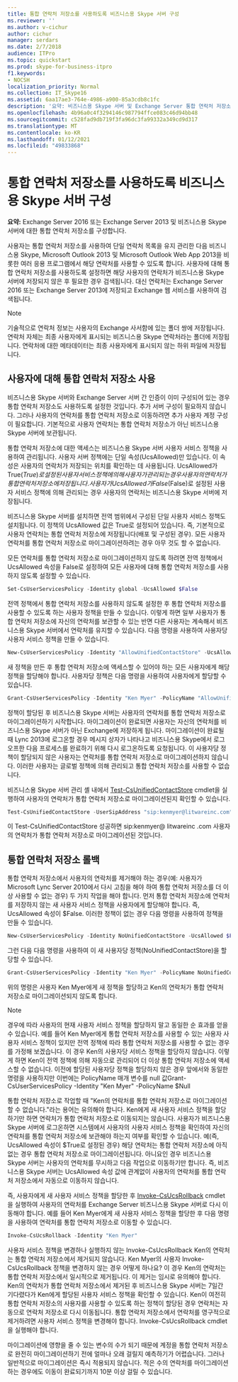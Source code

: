 ```yaml
---
title: 통합 연락처 저장소를 사용하도록 비즈니스용 Skype 서버 구성
ms.reviewer: ''
ms.author: v-cichur
author: cichur
manager: serdars
ms.date: 2/7/2018
audience: ITPro
ms.topic: quickstart
ms.prod: skype-for-business-itpro
f1.keywords:
- NOCSH
localization_priority: Normal
ms.collection: IT_Skype16
ms.assetid: 6aa17ae3-764e-4986-a900-85a3cdb8c1fc
description: '요약: 비즈니스용 Skype 서버 및 Exchange Server 통합 연락처 저장소를 구성합니다.'
ms.openlocfilehash: 4b96a0c4f3294146c987794ffce083c46d94bb48
ms.sourcegitcommit: c528fad9db719f3fa96dc3fa99332a349cd9d317
ms.translationtype: MT
ms.contentlocale: ko-KR
ms.lasthandoff: 01/12/2021
ms.locfileid: "49833868"
---
```

# <a name="configure-skype-for-business-server-to-use-the-unified-contact-store"></a>통합 연락처 저장소를 사용하도록 비즈니스용 Skype 서버 구성
 
**요약:** Exchange Server 2016 또는 Exchange Server 2013 및 비즈니스용 Skype 서버에 대한 통합 연락처 저장소를 구성합니다.
  
사용자는 통합 연락처 저장소를 사용하여 단일 연락처 목록을 유지 관리한 다음 비즈니스용 Skype, Microsoft Outlook 2013 및 Microsoft Outlook Web App 2013을 비롯한 여러 응용 프로그램에서 해당 연락처를 사용할 수 있도록 합니다. 사용자에 대해 통합 연락처 저장소를 사용하도록 설정하면 해당 사용자의 연락처가 비즈니스용 Skype 서버에 저장되지 않은 후 필요한 경우 검색됩니다. 대신 연락처는 Exchange Server 2016 또는 Exchange Server 2013에 저장되고 Exchange 웹 서비스를 사용하여 검색됩니다.
  
> [!NOTE]
> 기술적으로 연락처 정보는 사용자의 Exchange 사서함에 있는 폴더 쌍에 저장됩니다. 연락처 자체는 최종 사용자에게 표시되는 비즈니스용 Skype 연락처라는 폴더에 저장됩니다. 연락처에 대한 메타데이터는 최종 사용자에게 표시되지 않는 하위 파일에 저장됩니다. 
  
## <a name="enabling-the-unified-contact-store-for-a-user"></a>사용자에 대해 통합 연락처 저장소 사용

비즈니스용 Skype 서버와 Exchange Server 서버 간 인증이 이미 구성되어 있는 경우 통합 연락처 저장소도 사용하도록 설정한 것입니다. 추가 서버 구성이 필요하지 않습니다. 그러나 사용자의 연락처를 통합 연락처 저장소로 이동하려면 추가 사용자 계정 구성이 필요합니다. 기본적으로 사용자 연락처는 통합 연락처 저장소가 아닌 비즈니스용 Skype 서버에 보관됩니다.
  
통합 연락처 저장소에 대한 액세스는 비즈니스용 Skype 서버 사용자 서비스 정책을 사용하여 관리됩니다. 사용자 서버 정책에는 단일 속성(UcsAllowed)만 있습니다. 이 속성은 사용자의 연락처가 저장되는 위치를 확인하는 데 사용됩니다. UcsAllowed가 True($True)로 설정된 사용자 서비스 정책에 의해 사용자가 관리되는 경우 사용자의 연락처가 통합 연락처 저장소에 저장됩니다. 사용자가 UcsAllowed가 False($False)로 설정된 사용자 서비스 정책에 의해 관리되는 경우 사용자의 연락처는 비즈니스용 Skype 서버에 저장됩니다.
  
비즈니스용 Skype 서버를 설치하면 전역 범위에서 구성된 단일 사용자 서비스 정책도 설치됩니다. 이 정책의 UcsAllowed 값은 True로 설정되어 있습니다. 즉, 기본적으로 사용자 연락처는 통합 연락처 저장소에 저장됩니다(배포 및 구성된 경우). 모든 사용자 연락처를 통합 연락처 저장소로 마이그레이션하려는 경우 아무 것도 할 수 없습니다. 
  
모든 연락처를 통합 연락처 저장소로 마이그레이션하지 않도록 하려면 전역 정책에서 UcsAllowed 속성을 False로 설정하여 모든 사용자에 대해 통합 연락처 저장소를 사용하지 않도록 설정할 수 있습니다.
  
```powershell
Set-CsUserServicesPolicy -Identity global -UcsAllowed $False
```

전역 정책에서 통합 연락처 저장소를 사용하지 않도록 설정한 후 통합 연락처 저장소를 사용할 수 있도록 하는 사용자 정책을 만들 수 있습니다. 이렇게 하면 일부 사용자가 통합 연락처 저장소에 자신의 연락처를 보관할 수 있는 반면 다른 사용자는 계속해서 비즈니스용 Skype 서버에서 연락처를 유지할 수 있습니다. 다음 명령을 사용하여 사용자당 사용자 서비스 정책을 만들 수 있습니다.
  
```powershell
New-CsUserServicesPolicy -Identity "AllowUnifiedContactStore" -UcsAllowed $True
```

새 정책을 만든 후 통합 연락처 저장소에 액세스할 수 있어야 하는 모든 사용자에게 해당 정책을 할당해야 합니다. 사용자당 정책은 다음 명령을 사용하여 사용자에게 할당할 수 있습니다.
  
```powershell
Grant-CsUserServicesPolicy -Identity "Ken Myer" -PolicyName "AllowUnifiedContactStore"
```

정책이 할당된 후 비즈니스용 Skype 서버는 사용자의 연락처를 통합 연락처 저장소로 마이그레이션하기 시작합니다. 마이그레이션이 완료되면 사용자는 자신의 연락처를 비즈니스용 Skype 서버가 아닌 Exchange에 저장하게 됩니다. 마이그레이션이 완료될 때 Lync 2013에 로그온할 경우 메시지 상자가 나타나고 비즈니스용 Skype에서 로그오프한 다음 프로세스를 완료하기 위해 다시 로그온하도록 요청됩니다. 이 사용자당 정책이 할당되지 않은 사용자는 연락처를 통합 연락처 저장소로 마이그레이션하지 않습니다. 이러한 사용자는 글로벌 정책에 의해 관리되고 통합 연락처 저장소를 사용할 수 없습니다.
  
비즈니스용 Skype 서버 관리 셸 내에서 [Test-CsUnifiedContactStore](https://docs.microsoft.com/powershell/module/skype/test-csunifiedcontactstore?view=skype-ps) cmdlet을 실행하여 사용자의 연락처가 통합 연락처 저장소로 마이그레이션된지 확인할 수 있습니다.
  
```powershell
Test-CsUnifiedContactStore -UserSipAddress "sip:kenmyer@litwareinc.com" -TargetFqdn "atl-cs-001.litwareinc.com"
```

이 Test-CsUnifiedContactStore 성공하면 sip:kenmyer@ litwareinc .com 사용자의 연락처가 통합 연락처 저장소로 <span></span> <span></span> 마이그레이션된 것입니다.
  
## <a name="rolling-back-the-unified-contact-store"></a>통합 연락처 저장소 롤백

통합 연락처 저장소에서 사용자의 연락처를 제거해야 하는 경우(예: 사용자가 Microsoft Lync Server 2010에서 다시 고침을 해야 하여 통합 연락처 저장소를 더 이상 사용할 수 없는 경우) 두 가지 작업을 해야 합니다. 먼저 통합 연락처 저장소에 연락처를 저장하지 않는 새 사용자 서비스 정책을 사용자에게 할당해야 합니다. 즉, UcsAllowed 속성이 $False. 이러한 정책이 없는 경우 다음 명령을 사용하여 정책을 만들 수 있습니다.
  
```powershell
New-CsUserServicesPolicy -Identity NoUnifiedContactStore -UcsAllowed $False
```

그런 다음 다음 명령을 사용하여 이 새 사용자당 정책(NoUnifiedContactStore)을 할당할 수 있습니다.
  
```powershell
Grant-CsUserServicesPolicy -Identity "Ken Myer" -PolicyName NoUnifiedContactStore
```

위의 명령은 사용자 Ken Myer에게 새 정책을 할당하고 Ken의 연락처가 통합 연락처 저장소로 마이그레이션되지 않도록 합니다.
  
> [!NOTE]
> 경우에 따라 사용자의 현재 사용자 서비스 정책을 할당하지 말고 동일한 순 효과를 얻을 수 있습니다. 예를 들어 Ken Myer에게 통합 연락처 저장소를 사용할 수 있는 사용자 사용자 서비스 정책이 있지만 전역 정책에 따라 통합 연락처 저장소를 사용할 수 없는 경우를 가정해 보겠습니다. 이 경우 Ken의 사용자당 서비스 정책을 할당하지 않습니다. 이렇게 하면 Ken이 전역 정책에 의해 자동으로 관리되어 더 이상 통합 연락처 저장소에 액세스할 수 없습니다. 이전에 할당된 사용자당 정책을 할당하지 않은 경우 앞에서와 동일한 명령을 사용하지만 이번에는 PolicyName 매개 변수를 null 값Grant-CsUserServicesPolicy -Identity "Ken Myer" -PolicyName $Null 
  
통합 연락처 저장소로 작업할 때 "Ken의 연락처를 통합 연락처 저장소로 마이그레이션할 수 없습니다."라는 용어는 유의해야 합니다. Ken에게 새 사용자 서비스 정책을 할당하기만 하면 연락처가 통합 연락처 저장소로 이동되지는 않습니다. 사용자가 비즈니스용 Skype 서버에 로그온하면 시스템에서 사용자의 사용자 서비스 정책을 확인하여 자신의 연락처를 통합 연락처 저장소에 보관해야 하는지 여부를 확인할 수 있습니다. 예(즉, UcsAllowed 속성이 $True로 설정된 경우) 해당 연락처는 통합 연락처 저장소에 아직 없는 경우 통합 연락처 저장소로 마이그레이션됩니다. 아니요인 경우 비즈니스용 Skype 서버는 사용자의 연락처를 무시하고 다음 작업으로 이동하기만 합니다. 즉, 비즈니스용 Skype 서버는 UcsAllowed 속성 값에 관계없이 사용자의 연락처를 통합 연락처 저장소에서 자동으로 이동하지 않습니다.
  
즉, 사용자에게 새 사용자 서비스 정책을 할당한 후 [Invoke-CsUcsRollback](https://docs.microsoft.com/powershell/module/skype/invoke-csucsrollback?view=skype-ps) cmdlet을 실행하여 사용자의 연락처를 Exchange Server 비즈니스용 Skype 서버로 다시 이동해야 합니다. 예를 들어 Ken Myer에게 새 사용자 서비스 정책을 할당한 후 다음 명령을 사용하여 연락처를 통합 연락처 저장소로 이동할 수 있습니다.
  
```powershell
Invoke-CsUcsRollback -Identity "Ken Myer"
```

사용자 서비스 정책을 변경하나 실행하지 않는 Invoke-CsUcsRollback Ken의 연락처는 통합 연락처 저장소에서 제거되지 않습니다. Ken Myer의 사용자 Invoke-CsUcsRollback 정책을 변경하지 않는 경우 어떻게 하나요? 이 경우 Ken의 연락처는 통합 연락처 저장소에서 일시적으로 제거됩니다. 이 제거는 임시로 유의해야 합니다. Ken의 연락처가 통합 연락처 저장소에서 제거된 후 비즈니스용 Skype 서버는 7일간 기다렸다가 Ken에게 할당된 사용자 서비스 정책을 확인할 수 있습니다. Ken이 여전히 통합 연락처 저장소의 사용자를 사용할 수 있도록 하는 정책이 할당된 경우 연락처는 자동으로 연락처 저장소로 다시 이동됩니다. 통합 연락처 저장소에서 연락처를 영구적으로 제거하려면 사용자 서비스 정책을 변경해야 합니다. Invoke-CsUcsRollback cmdlet을 실행해야 합니다.
  
마이그레이션에 영향을 줄 수 있는 변수의 수가 되기 때문에 계정을 통합 연락처 저장소로 완전히 마이그레이션하기 전에 얼마나 오래 걸릴지 예측하기가 어렵습니다. 그러나 일반적으로 마이그레이션은 즉시 적용되지 않습니다. 적은 수의 연락처를 마이그레이션하는 경우에도 이동이 완료되기까지 10분 이상 걸릴 수 있습니다.
  

